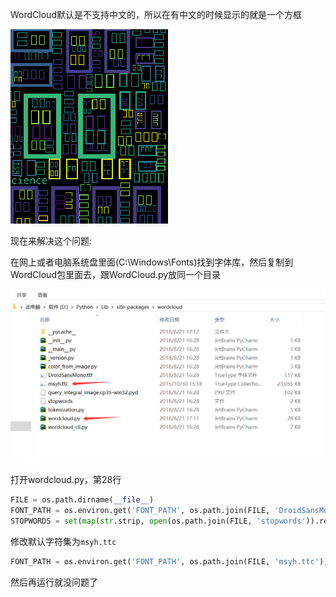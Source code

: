 WordCloud默认是不支持中文的，所以在有中文的时候显示的就是一个方框

![](img/4.png)

现在来解决这个问题:

在网上或者电脑系统盘里面(C:\Windows\Fonts)找到字体库，然后复制到WordCloud包里面去，跟WordCloud.py放同一个目录

![](img/5.png)

打开wordcloud.py，第28行

```python
FILE = os.path.dirname(__file__)
FONT_PATH = os.environ.get('FONT_PATH', os.path.join(FILE, 'DroidSansMono.ttf'))
STOPWORDS = set(map(str.strip, open(os.path.join(FILE, 'stopwords')).readlines()))
```

修改默认字符集为`msyh.ttc`

```python
FONT_PATH = os.environ.get('FONT_PATH', os.path.join(FILE, 'msyh.ttc'))
```

然后再运行就没问题了